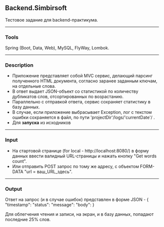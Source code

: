 ## Backend.Simbirsoft
Тестовое задание для backend-практикума.
____
### Tools 
Spring (Boot, Data, Web), MySQL, FlyWay, Lombok.
____
### Description
 - Приложение представляет собой MVC сервис, делающий парсинг полученного HTML документа, согласно заранее заданным ключам, на отдельные слова.
 - В ответ выдает JSON-объект со статистикой по количеству дубликатов слов, отсортированных по возрастанию.
 - Параллельно с отправкой ответа, сервис сохраняет статистику в базу данных. 
 - В случае, если приложение выбрасывает Exception, лог с текстом ошибки сохраняется в файл, по пути 'projectDir'/logs/'currentDate'/ .
 - Для **запуска** из исходников 
____
### Input
 - На стартовой странице (for local - http://localhost:8080/) в форму данных ввести валидный URL-страницы и нажать кнопку "Get words count".
 - Или отправить POST запрос по тому же адресу, с объектом FORM-DATA "url = ваш_URL_здесь".
____
### Output
Ответ на запрос (и в случае ошибок) представлен в форме JSON - 
{
  "timestamp": 
  "status": 
  "message": 
  "body": 
}

Для облегчения чтения и записи, на экран, и в базу данных, попадают последние 25% слов.
